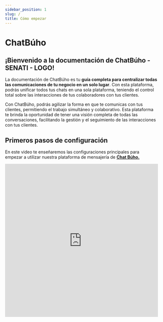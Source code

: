 ```yaml
---
sidebar_position: 1
slug: /
title: Cómo empezar
---
```


# ChatBúho

## ¡Bienvenido a la documentación de ChatBúho - SENATI - LOGO!

La documentación de ChatBúho es tu **guía completa para centralizar todas las comunicaciones de tu negocio en un solo lugar**. Con esta plataforma, podrás unificar todos tus chats en una sola plataforma, teniendo el control total sobre las interacciones de tus colaboradores con tus clientes.

Con ChatBúho, podrás agilizar la forma en que te comunicas con tus clientes, permitiendo el trabajo simultáneo y colaborativo. Esta plataforma te brinda la oportunidad de tener una visión completa de todas las conversaciones, facilitando la gestión y el seguimiento de las interacciones con tus clientes.


## Primeros pasos de configuración

En este video te enseñaremos las configuraciones principales para empezar a utilizar nuestra plataforma de mensajería de  **[Chat Búho.](https://buho.la/chat)**

<p><iframe width="100%" height="505" src="https://www.youtube.com/embed/sv4kggt1Oto" title="YouTube video player" frameborder="0" allow="accelerometer; autoplay; clipboard-write; encrypted-media; gyroscope; picture-in-picture; web-share" allowfullscreen="allowfullscreen"></iframe></p>

